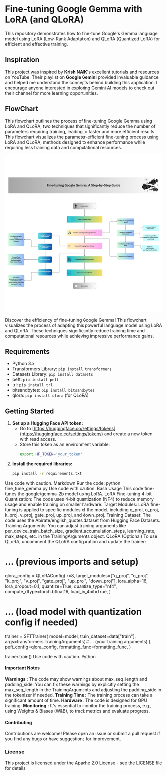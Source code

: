 # Fine-tuning Google Gemma with LoRA (and QLoRA)

This repository demonstrates how to fine-tune Google's Gemma language model using LoRA (Low-Rank Adaptation) and QLoRA (Quantized LoRA) for efficient and effective training.

## Inspiration

This project was inspired by **Krish NAIK**'s excellent tutorials and resources on YouTube. Their playlist on **Google Gemini** provided invaluable guidance and helped me understand the concepts behind building this application. I encourage anyone interested in exploring Gemini AI models to check out their channel for more learning opportunities.

## FlowChart

This flowchart outlines the process of fine-tuning Google Gemma using LoRA and QLoRA, two techniques that significantly reduce the number of parameters requiring training, leading to faster and more efficient results.
This flowchart visualizes the parameter-efficient fine-tuning process using LoRA and QLoRA, methods designed to enhance performance while requiring less training data and computational resources.

![Parameter-Efficient Fine-Tuning Flowchart](Flowchart/Flowchart_Gemma_model_finetuning.jpg)

Discover the efficiency of fine-tuning Google Gemma! This flowchart visualizes the process of adapting this powerful language model using LoRA and QLoRA.  These techniques significantly reduce training time and computational resources while achieving impressive performance gains.

## Requirements

* Python 3.x
* Transformers Library: `pip install transformers`
* Datasets Library: `pip install datasets`
* peft: `pip install peft`
* trl: `pip install trl`
* bitsandbytes: `pip install bitsandbytes`
* qlora: `pip install qlora` (for QLoRA)

## Getting Started

1. **Set up a Hugging Face API token:**
   * Go to [https://huggingface.co/settings/tokens](https://huggingface.co/settings/tokens) and create a new token with read access.
   * Store this token as an environment variable:
     ```bash
     export HF_TOKEN='your_token' 
     ```
2. **Install the required libraries:**
   ```bash
   pip install -r requirements.txt
Use code with caution.
Markdown
Run the code:
python fine_tune_gemma.py
Use code with caution.
Bash
Usage
This code fine-tunes the google/gemma-2b model using LoRA.
LoRA Fine-tuning
4-bit Quantization: The code uses 4-bit quantization (NF4) to reduce memory usage and enable training on smaller hardware.
Target Modules: LoRA fine-tuning is applied to specific modules of the model, including q_proj, o_proj, k_proj, v_proj, gate_proj, up_proj, and down_proj.
Training Dataset: The code uses the Abirate/english_quotes dataset from Hugging Face Datasets.
Training Arguments: You can adjust training arguments like per_device_train_batch_size, gradient_accumulation_steps, learning_rate, max_steps, etc. in the TrainingArguments object.
QLoRA (Optional)
To use QLoRA, uncomment the QLoRA configuration and update the trainer:
# ... (previous imports and setup)

qlora_config = QLoRAConfig(
    r=8,
    target_modules=["q_proj", "o_proj", "k_proj", "v_proj",
                    "gate_proj", "up_proj", "down_proj"],
    lora_alpha=16,
    lora_dropout=0.1,
    quantize=True,
    quantize_type="nf4",
    compute_dtype=torch.bfloat16,
    load_in_4bit=True,
)

# ... (load model with quantization config if needed)

trainer = SFTTrainer(
    model=model,
    train_dataset=data["train"],
    args=transformers.TrainingArguments(
        # ... (your training arguments)
    ),
    peft_config=qlora_config,
    formatting_func=formatting_func,
)

trainer.train()
Use code with caution.
Python

#### Important Notes
**Warnings** : The code may show warnings about max_seq_length and padding_side. You can fix these warnings by explicitly setting the max_seq_length in the TrainingArguments and adjusting the padding_side in the tokenizer if needed.
**Training Time** : The training process can take a significant amount of time.
**Hardware** : The code is designed for GPU training.
**Monitoring** : It's essential to monitor the training process, e.g., using Weights & Biases (W&B), to track metrics and evaluate progress.


#### Contributing
Contributions are welcome! Please open an issue or submit a pull request if you find any bugs or have suggestions for improvement.

### License
This project is licensed under the Apache 2.0 License - see the [LICENSE](LICENSE) file for details
